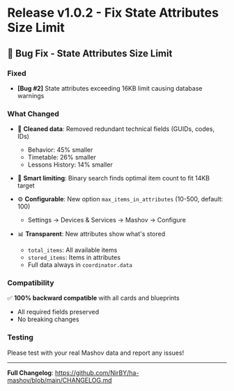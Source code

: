 # Release v1.0.2 - Fix State Attributes Size Limit

## 🐛 Bug Fix - State Attributes Size Limit

### Fixed
- **[Bug #2]** State attributes exceeding 16KB limit causing database warnings

### What Changed
- 🧹 **Cleaned data**: Removed redundant technical fields (GUIDs, codes, IDs)
  - Behavior: 45% smaller
  - Timetable: 26% smaller  
  - Lessons History: 14% smaller
  
- 🎯 **Smart limiting**: Binary search finds optimal item count to fit 14KB target
  
- ⚙️ **Configurable**: New option `max_items_in_attributes` (10-500, default: 100)
  - Settings → Devices & Services → Mashov → Configure
  
- 📊 **Transparent**: New attributes show what's stored
  - `total_items`: All available items
  - `stored_items`: Items in attributes
  - Full data always in `coordinator.data`

### Compatibility
✅ **100% backward compatible** with all cards and blueprints
- All required fields preserved
- No breaking changes

### Testing
Please test with your real Mashov data and report any issues!

---
**Full Changelog**: https://github.com/NirBY/ha-mashov/blob/main/CHANGELOG.md

